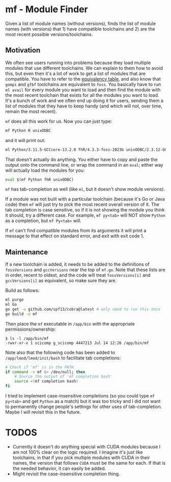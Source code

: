 # mf - Module Finder

Given a list of module names (without versions), finds the list of module names (with versions) that 1) have compatible toolchains and 2) are the most recent possible versions/toolchains.

## Motivation

We often see users running into problems because they load multiple modules that use different toolchains.
We can explain to them how to avoid this, but even then it's a lot of work to get a list of modules that are 
compatible. You have to refer to the [equivalency table](https://fredhutch.github.io/easybuild-life-sciences/toolchains/), and also know that `gompi` and `gfbf` toolchains are equivalent to `foss`.
You basically have to run `ml avail` for every module you want to load and then find the module with the most recent toolchain that exists for all the modules you want to load. It's a bunch of work and we often end up doing it for users, sending them a list of modules that they have to keep handy (and which will not, over time, remain the most recent).

`mf` does all this work for us. Now you can just type:

```bash
mf Python R unixODBC
```

and it will print out:

```bash
ml Python/3.11.5-GCCcore-13.2.0 fhR/4.3.3-foss-2023b unixODBC/2.3.12-GCC-13.2.0
```

That doesn't actually do anything. You either have to copy and paste the output onto the command line, or wrap the command in an `eval`; either way will actually load the modules for you:

```bash
eval $(mf Python fhR unixODBC)
```

`mf` has tab-completion as well (like `ml`, but it doesn't show module versions).

If a module was not built with a particular toolchain (because it's Go or Java code) then `mf` will just try to pick the most recent overall version of it. The tab completion is case sensitive, so if it is not showing the module you think it should, try a different case. For example, `mf py<tab>` will NOT show `Python` as a completion, but `mf Py<tab>` will.

If `mf` can't find compatible modules from its arguments it will print a message to that effect on standard error, and exit with exit code 1.

## Maintenance

If a new toolchain is added, it needs to be added to the definitions of `fossVersions` and `gccVersions` near the top of `mf.go`. Note that these lists are in order, recent to oldest, and the code will treat `fossVersions[i]` and `gccVersions[i]` as equivalent, so make sure they are. 

Build as follows:

```bash
ml purge
ml Go
go get -u github.com/spf13/cobra@latest # only need to run this once
go build -o mf
```

Then place the `mf` executable in `/app/bin` with the appropriate permissions/ownership:

```
$ ls -l /app/bin/mf
-rwxr-xr-x 1 scicomp g_scicomp 4447213 Jul 14 12:26 /app/bin/mf
```

Note also that the following code has been added to `/app/lmod/lmod/init/bash` to facilitate tab completions:

```bash
# Check if 'mf' is in the PATH
if command -v mf &> /dev/null; then
    # Source the output of 'mf completion bash'
    source <(mf completion bash)
fi
```

I tried to implement case-insensitive completions (so you could type `mf py<tab>` and get `Python` as a match) but it was too tricky and I did not want to permanently change people's settings for other uses of tab-completion. 
Maybe I will revisit this in the future.


# TODOS

* Currently it doesn't do anything special with CUDA modules because I am not 100% clear on the logic required.
I imagine it's just like toolchains, in that if you pick multiple modules with CUDA in their names, the version that follows `CUDA` must be the same for each. If that is the needed behavior, it can easily be added.
* Might revisit the case-insensitive completion thing. 

